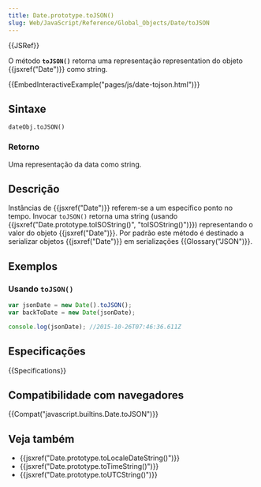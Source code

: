 ```yaml
---
title: Date.prototype.toJSON()
slug: Web/JavaScript/Reference/Global_Objects/Date/toJSON
---
```


{{JSRef}}

O método **`toJSON()`** retorna uma representação representation do objeto {{jsxref("Date")}} como string.

{{EmbedInteractiveExample("pages/js/date-tojson.html")}}

## Sintaxe

```
dateObj.toJSON()
```

### Retorno

Uma representação da data como string.

## Descrição

Instâncias de {{jsxref("Date")}} referem-se a um específico ponto no tempo. Invocar `toJSON()` retorna uma string (usando {{jsxref("Date.prototype.toISOString()", "toISOString()")}}) representando o valor do objeto {{jsxref("Date")}}. Por padrão este método é destinado a serializar objetos {{jsxref("Date")}} em serializações {{Glossary("JSON")}}.

## Exemplos

### Usando `toJSON()`

```js
var jsonDate = new Date().toJSON();
var backToDate = new Date(jsonDate);

console.log(jsonDate); //2015-10-26T07:46:36.611Z
```

## Especificações

{{Specifications}}

## Compatibilidade com navegadores

{{Compat("javascript.builtins.Date.toJSON")}}

## Veja também

- {{jsxref("Date.prototype.toLocaleDateString()")}}
- {{jsxref("Date.prototype.toTimeString()")}}
- {{jsxref("Date.prototype.toUTCString()")}}
